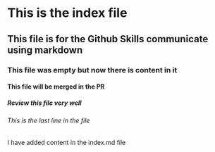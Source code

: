 # This is the index file
## This file is for the Github Skills communicate using markdown
### This file was empty but now there is content in it
#### This file will be merged in the PR
##### Review this file very well
###### This is the last line in the file

I have added content in the index.md file
